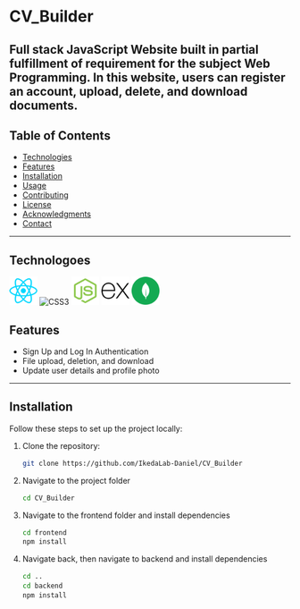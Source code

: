 # CV_Builder

Full stack JavaScript Website built in partial fulfillment of requirement for the subject Web Programming.
In this website, users can register an account, upload, delete, and download documents.
---

## Table of Contents
- [Technologies](#Technologies)
- [Features](#features)
- [Installation](#installation)
- [Usage](#usage)
- [Contributing](#contributing)
- [License](#license)
- [Acknowledgments](#acknowledgments)
- [Contact](#contact)

---

## Technologoes
<p>
  <img src="frontend/src/assets/react.svg" alt="React" width="50" height="50" />
  <img src="https://cdn-icons-png.flaticon.com/512/732/732190.png" alt="CSS3" width="50" height="50" />
  <img src="frontend/src/assets/node.svg" alt="node" width="50" height="50" />
  <img src="frontend/src/assets/express2.svg" alt="express" width="50" height="50" />
  <img src="frontend/src/assets/mongodb.svg" alt="mongodb" width="50" height="50" />
</p>



## Features

- Sign Up and Log In Authentication
- File upload, deletion, and download
- Update user details and profile photo

---

## Installation

Follow these steps to set up the project locally:

1. Clone the repository:
   ```bash
   git clone https://github.com/IkedaLab-Daniel/CV_Builder
    ```
2. Navigate to the project folder
    ```bash
    cd CV_Builder
    ```
3. Navigate to the frontend folder and install dependencies
    ```bash
    cd frontend
    npm install
    ```

4. Navigate back, then navigate to backend and install dependencies
    ```bash
    cd ..
    cd backend
    npm install
    ```


